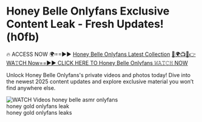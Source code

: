# Honey Belle Onlyfans Exclusive Content Leak - Fresh Updates! (h0fb)

🔥 ACCESS NOW 🌍==►► <a href="https://tinyurl.com/3fjeunct" rel="nofollow">Honey Belle Onlyfans Latest Collection</a></h3>
[🔴🌍📺📱👉WA𝚃CH Now==►► CLICK HERE TO Honey Belle Onlyfans 𝚆𝙰𝚃𝙲𝙷 NOW](https://tinyurl.com/3fjeunct)

Unlock Honey Belle Onlyfans's private videos and photos today! Dive into the newest 2025 content updates and explore exclusive material you won’t find anywhere else.


<a href="https://tinyurl.com/3fjeunct" rel="nofollow" data-target="animated-image.originalLink"><img src="https://camo.githubusercontent.com/8a4f000d20f83aca3bf7ec5f350d767afa0574a8a352519fd8cfa583a6f93a33/68747470733a2f2f692e696d6775722e636f6d2f644a486b345a712e676966" alt="WATCH Videos" data-canonical-src="https://i.imgur.com/dJHk4Zq.gif" style="max-width: 100%; display: inline-block;" data-target="animated-image.originalImage"></a>
honey belle asmr onlyfans<br>
honey gold onlyfans leak<br>
honey gold onlyfans leaks